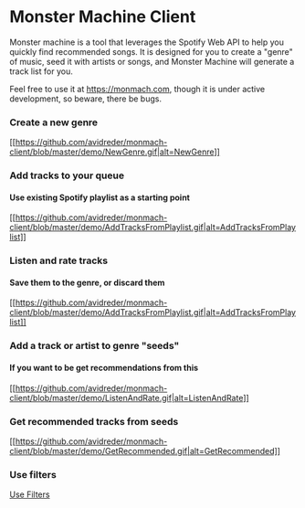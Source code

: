 # Monster Machine Client

Monster machine is a tool that leverages the Spotify Web API to help you quickly find recommended songs. It is designed for you to create a "genre" of music, seed it with artists or songs, and Monster Machine will generate a track list for you.

Feel free to use it at https://monmach.com, though it is under active development, so beware, there be bugs.

### Create a new genre
[[https://github.com/avidreder/monmach-client/blob/master/demo/NewGenre.gif|alt=NewGenre]]
### Add tracks to your queue
#### Use existing Spotify playlist as a starting point
[[https://github.com/avidreder/monmach-client/blob/master/demo/AddTracksFromPlaylist.gif|alt=AddTracksFromPlaylist]]
### Listen and rate tracks
#### Save them to the genre, or discard them
[[https://github.com/avidreder/monmach-client/blob/master/demo/AddTracksFromPlaylist.gif|alt=AddTracksFromPlaylist]]
### Add a track or artist to genre "seeds"
#### If you want to be get recommendations from this
[[https://github.com/avidreder/monmach-client/blob/master/demo/ListenAndRate.gif|alt=ListenAndRate]]
### Get recommended tracks from seeds
[[https://github.com/avidreder/monmach-client/blob/master/demo/GetRecommended.gif|alt=GetRecommended]]
### Use filters
[Use Filters](https://raw.github.com/avidreder/monmach-client/master/demo/UseFilters.gif)
